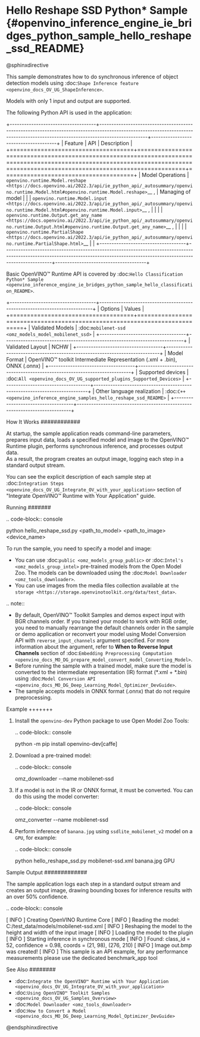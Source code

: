 # Hello Reshape SSD Python* Sample {#openvino_inference_engine_ie_bridges_python_sample_hello_reshape_ssd_README}

@sphinxdirective

This sample demonstrates how to do synchronous inference of object detection models using :doc:`Shape Inference feature <openvino_docs_OV_UG_ShapeInference>`.  

Models with only 1 input and output are supported.

The following Python API is used in the application:

+------------------------------------+--------------------------------------------------------------------------------------------------------------------------------------------------------------------------------+--------------------------------------+
| Feature                            | API                                                                                                                                                                            | Description                          |
+====================================+================================================================================================================================================================================+======================================+
| Model Operations                   | `openvino.runtime.Model.reshape <https://docs.openvino.ai/2022.3/api/ie_python_api/_autosummary/openvino.runtime.Model.html#openvino.runtime.Model.reshape>`__ ,               | Managing of model                    |
|                                    | `openvino.runtime.Model.input <https://docs.openvino.ai/2022.3/api/ie_python_api/_autosummary/openvino.runtime.Model.html#openvino.runtime.Model.input>`__ ,                   |                                      |
|                                    | `openvino.runtime.Output.get_any_name <https://docs.openvino.ai/2022.3/api/ie_python_api/_autosummary/openvino.runtime.Output.html#openvino.runtime.Output.get_any_name>`__ ,  |                                      |
|                                    | `openvino.runtime.PartialShape <https://docs.openvino.ai/2022.3/api/ie_python_api/_autosummary/openvino.runtime.PartialShape.html>`__                                          |                                      |
+------------------------------------+--------------------------------------------------------------------------------------------------------------------------------------------------------------------------------+--------------------------------------+

Basic OpenVINO™ Runtime API is covered by :doc:`Hello Classification Python* Sample <openvino_inference_engine_ie_bridges_python_sample_hello_classification_README>`.

+------------------------------------+---------------------------------------------------------------------------+
| Options                            | Values                                                                    |
+====================================+===========================================================================+
| Validated Models                   | :doc:`mobilenet-ssd <omz_models_model_mobilenet_ssd>`                     |
+------------------------------------+---------------------------------------------------------------------------+
| Validated Layout                   | NCHW                                                                      |
+------------------------------------+---------------------------------------------------------------------------+
| Model Format                       | OpenVINO™ toolkit Intermediate Representation (.xml + .bin), ONNX (.onnx) |
+------------------------------------+---------------------------------------------------------------------------+
| Supported devices                  | :doc:`All <openvino_docs_OV_UG_supported_plugins_Supported_Devices>`      |
+------------------------------------+---------------------------------------------------------------------------+
| Other language realization         | :doc:`C++ <openvino_inference_engine_samples_hello_reshape_ssd_README>`   |
+------------------------------------+---------------------------------------------------------------------------+

How It Works
############

At startup, the sample application reads command-line parameters, prepares input data, loads a specified model and image to the OpenVINO™ Runtime plugin, performs synchronous inference, and processes output data.  
As a result, the program creates an output image, logging each step in a standard output stream.

You can see the explicit description of
each sample step at :doc:`Integration Steps <openvino_docs_OV_UG_Integrate_OV_with_your_application>` section of "Integrate OpenVINO™ Runtime with Your Application" guide.

Running
#######

.. code-block:: console
   
   python hello_reshape_ssd.py <path_to_model> <path_to_image> <device_name>

To run the sample, you need to specify a model and image:

- You can use :doc:`public <omz_models_group_public>` or :doc:`Intel's <omz_models_group_intel>` pre-trained models from the Open Model Zoo. The models can be downloaded using the :doc:`Model Downloader <omz_tools_downloader>`.
- You can use images from the media files collection available at `the storage <https://storage.openvinotoolkit.org/data/test_data>`.

.. note::
  
   - By default, OpenVINO™ Toolkit Samples and demos expect input with BGR channels order. If you trained your model to work with RGB order, you need to manually rearrange the default channels order in the sample or demo application or reconvert your model using Model Conversion API with ``reverse_input_channels`` argument specified. For more information about the argument, refer to **When to Reverse Input Channels** section of :doc:`Embedding Preprocessing Computation <openvino_docs_MO_DG_prepare_model_convert_model_Converting_Model>`.
   - Before running the sample with a trained model, make sure the model is converted to the intermediate representation (IR) format (\*.xml + \*.bin) using :doc:`Model Conversion API <openvino_docs_MO_DG_Deep_Learning_Model_Optimizer_DevGuide>`.
   - The sample accepts models in ONNX format (.onnx) that do not require preprocessing.

Example
+++++++

1. Install the ``openvino-dev`` Python package to use Open Model Zoo Tools:
   
   .. code-block:: console
      
      python -m pip install openvino-dev[caffe]

2. Download a pre-trained model:
   
   .. code-block:: console
      
      omz_downloader --name mobilenet-ssd

3. If a model is not in the IR or ONNX format, it must be converted. You can do this using the model converter:
   
   .. code-block:: console
      
      omz_converter --name mobilenet-ssd

4. Perform inference of ``banana.jpg`` using ``ssdlite_mobilenet_v2`` model on a ``GPU``, for example:
   
   .. code-block:: console
      
      python hello_reshape_ssd.py mobilenet-ssd.xml banana.jpg GPU

Sample Output
#############

The sample application logs each step in a standard output stream and creates an output image, drawing bounding boxes for inference results with an over 50% confidence.

.. code-block:: console
   
   [ INFO ] Creating OpenVINO Runtime Core
   [ INFO ] Reading the model: C:/test_data/models/mobilenet-ssd.xml
   [ INFO ] Reshaping the model to the height and width of the input image
   [ INFO ] Loading the model to the plugin
   [ INFO ] Starting inference in synchronous mode
   [ INFO ] Found: class_id = 52, confidence = 0.98, coords = (21, 98), (276, 210)
   [ INFO ] Image out.bmp was created!
   [ INFO ] This sample is an API example, for any performance measurements please use the dedicated benchmark_app tool

See Also
########

- :doc:`Integrate the OpenVINO™ Runtime with Your Application <openvino_docs_OV_UG_Integrate_OV_with_your_application>`
- :doc:`Using OpenVINO™ Toolkit Samples <openvino_docs_OV_UG_Samples_Overview>`
- :doc:`Model Downloader <omz_tools_downloader>`
- :doc:`How to Convert a Model <openvino_docs_MO_DG_Deep_Learning_Model_Optimizer_DevGuide>`

@endsphinxdirective

